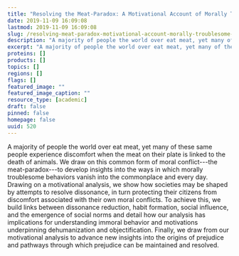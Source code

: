 ```yaml
---
title: "Resolving the Meat-Paradox: A Motivational Account of Morally Troublesome Behavior and Its Maintenance"
date: 2019-11-09 16:09:08
lastmod: 2019-11-09 16:09:08
slug: /resolving-meat-paradox-motivational-account-morally-troublesome-behavior-and-its
description: "A majority of people the world over eat meat, yet many of these same people experience discomfort when the meat on their plate is linked to the death of animals. We draw on this common form of moral conflict—the meat-paradox—to develop insights into the ways in which morally troublesome behaviors vanish into the commonplace and every day. Drawing on a motivational analysis, we show how societies may be shaped by attempts to resolve dissonance, in turn protecting their citizens from discomfort associated with their own moral conflicts."
excerpt: "A majority of people the world over eat meat, yet many of these same people experience discomfort when the meat on their plate is linked to the death of animals. We draw on this common form of moral conflict—the meat-paradox—to develop insights into the ways in which morally troublesome behaviors vanish into the commonplace and every day. Drawing on a motivational analysis, we show how societies may be shaped by attempts to resolve dissonance, in turn protecting their citizens from discomfort associated with their own moral conflicts."
proteins: []
products: []
topics: []
regions: []
flags: []
featured_image: ""
featured_image_caption: ""
resource_type: [academic]
draft: false
pinned: false
homepage: false
uuid: 520
---
```

A majority of people the world over eat meat, yet many of these same
people experience discomfort when the meat on their plate is linked to
the death of animals. We draw on this common form of moral
conflict---the meat-paradox---to develop insights into the ways in which
morally troublesome behaviors vanish into the commonplace and every day.
Drawing on a motivational analysis, we show how societies may be shaped
by attempts to resolve dissonance, in turn protecting their citizens
from discomfort associated with their own moral conflicts. To achieve
this, we build links between dissonance reduction, habit formation,
social influence, and the emergence of social norms and detail how our
analysis has implications for understanding immoral behavior and
motivations underpinning dehumanization and objectification. Finally, we
draw from our motivational analysis to advance new insights into the
origins of prejudice and pathways through which prejudice can be
maintained and resolved.
